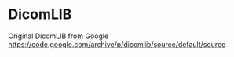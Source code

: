 # DicomLIB
Original DicomLIB from Google https://code.google.com/archive/p/dicomlib/source/default/source

